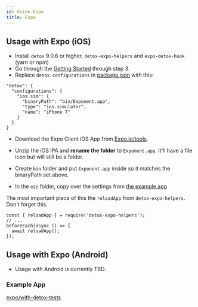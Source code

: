 ```yaml
---
id: Guide.Expo
title: Expo
---
```


## Usage with Expo (iOS)

- Install `detox` 9.0.6 or higher, `detox-expo-helpers` and `expo-detox-hook` (yarn or npm)
- Go through the [Getting Started](https://github.com/wix/Detox/blob/master/docs/Introduction.GettingStarted.md) through step 3. 
- Replace `detox.configurations` in [package.json](https://github.com/expo/with-detox-tests/blob/master/package.json#L21-L29) with this: 

```es6
"detox": {
  "configurations": {
    "ios.sim": {
      "binaryPath": "bin/Exponent.app",
      "type": "ios.simulator",
      "name": "iPhone 7"
    }
  }
}
```

- Download the Expo Client iOS App from [Expo.io/tools](https://expo.io/tools#client).

- Unzip the iOS IPA and **rename the folder** to `Exponent.app`. It'll have a file icon but will still be a folder.
- Create `bin` folder and put `Exponent.app` inside so it matches the binaryPath set above.
- In the `e2e` folder, copy over the settings from [the example app](https://github.com/expo/with-detox-tests/tree/master/e2e)

The most important piece of this the `reloadApp` from `detox-expo-helpers`. Don't forget this.

```es6
const { reloadApp } = require('detox-expo-helpers');
// ...
beforeEach(async () => {
  await reloadApp();
});
```

## Usage with Expo (Android)

- Usage with Android is currently TBD.

### Example App
[expo/with-detox-tests](https://github.com/expo/with-detox-tests)

